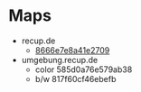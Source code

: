 # Maps
- recup.de
	- [8666e7e8a41e2709](https://console.cloud.google.com/google/maps-apis/studio/maps/8666e7e8a41e2709?project=rebowl-map)
- umgebung.recup.de
	- color 585d0a76e579ab38
	- b/w 817f60cf46ebefb